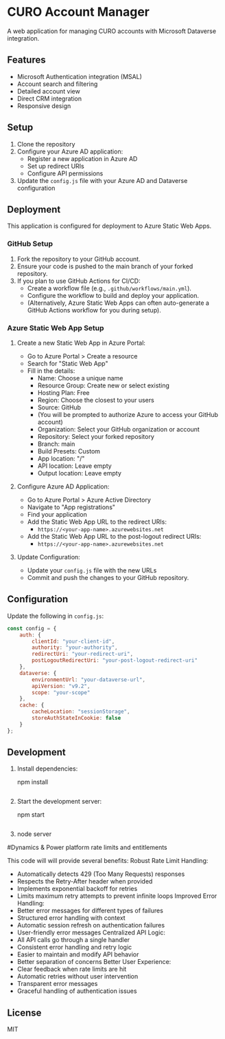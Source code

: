 # CURO Account Manager

A web application for managing CURO accounts with Microsoft Dataverse integration.

## Features

- Microsoft Authentication integration (MSAL)
- Account search and filtering
- Detailed account view
- Direct CRM integration
- Responsive design

## Setup

1. Clone the repository
2. Configure your Azure AD application:
   - Register a new application in Azure AD
   - Set up redirect URIs
   - Configure API permissions
3. Update the `config.js` file with your Azure AD and Dataverse configuration

## Deployment

This application is configured for deployment to Azure Static Web Apps.

### GitHub Setup

1. Fork the repository to your GitHub account.
2. Ensure your code is pushed to the main branch of your forked repository.
3. If you plan to use GitHub Actions for CI/CD:
   - Create a workflow file (e.g., `.github/workflows/main.yml`).
   - Configure the workflow to build and deploy your application.
   - (Alternatively, Azure Static Web Apps can often auto-generate a GitHub Actions workflow for you during setup).

### Azure Static Web App Setup

1. Create a new Static Web App in Azure Portal:
   - Go to Azure Portal > Create a resource
   - Search for "Static Web App"
   - Fill in the details:
     - Name: Choose a unique name
     - Resource Group: Create new or select existing
     - Hosting Plan: Free
     - Region: Choose the closest to your users
     - Source: GitHub
     - (You will be prompted to authorize Azure to access your GitHub account)
     - Organization: Select your GitHub organization or account
     - Repository: Select your forked repository
     - Branch: main
     - Build Presets: Custom
     - App location: "/"
     - API location: Leave empty
     - Output location: Leave empty

2. Configure Azure AD Application:
   - Go to Azure Portal > Azure Active Directory
   - Navigate to "App registrations"
   - Find your application
   - Add the Static Web App URL to the redirect URIs:
     - `https://<your-app-name>.azurewebsites.net`
   - Add the Static Web App URL to the post-logout redirect URIs:
     - `https://<your-app-name>.azurewebsites.net`

3. Update Configuration:
   - Update your `config.js` file with the new URLs
   - Commit and push the changes to your GitHub repository.

## Configuration

Update the following in `config.js`:

```javascript
const config = {
    auth: {
        clientId: "your-client-id",
        authority: "your-authority",
        redirectUri: "your-redirect-uri",
        postLogoutRedirectUri: "your-post-logout-redirect-uri"
    },
    dataverse: {
        environmentUrl: "your-dataverse-url",
        apiVersion: "v9.2",
        scope: "your-scope"
    },
    cache: {
        cacheLocation: "sessionStorage",
        storeAuthStateInCookie: false
    }
};
```

## Development

1. Install dependencies:

   npm install
   ```
2. Start the development server:

   npm start
   ```

3. node server

#Dynamics & Power platform rate limits and entitlements

This code will will provide several benefits:
Robust Rate Limit Handling:
- Automatically detects 429 (Too Many Requests) responses
- Respects the Retry-After header when provided
- Implements exponential backoff for retries
- Limits maximum retry attempts to prevent infinite loops
Improved Error Handling:
- Better error messages for different types of failures
- Structured error handling with context
- Automatic session refresh on authentication failures
- User-friendly error messages
Centralized API Logic:
- All API calls go through a single handler
- Consistent error handling and retry logic
- Easier to maintain and modify API behavior
- Better separation of concerns
Better User Experience:
- Clear feedback when rate limits are hit
- Automatic retries without user intervention
- Transparent error messages
- Graceful handling of authentication issues

## License

MIT 